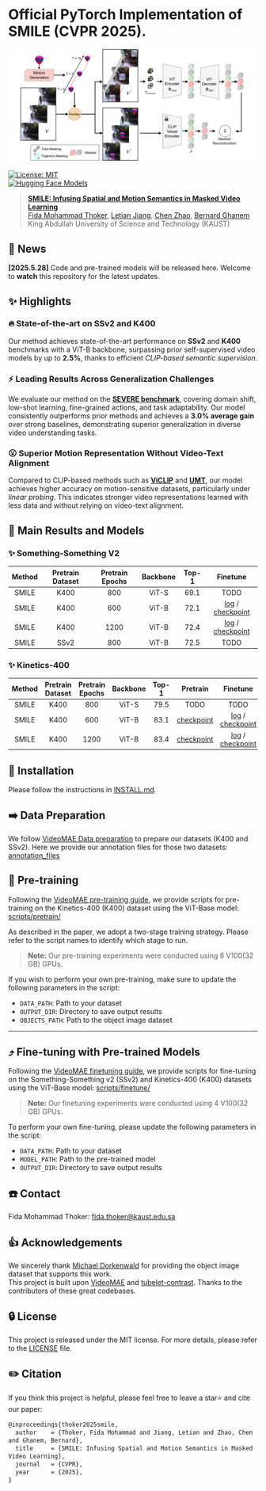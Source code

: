 # Official PyTorch Implementation of SMILE (CVPR 2025).

![SMILE Framework](figs/smile.jpg)

[![License: MIT](https://img.shields.io/badge/License-MIT-yellow.svg)](https://opensource.org/licenses/MIT)<br>
[![Hugging Face Models](https://img.shields.io/badge/%F0%9F%A4%97%20Hugging%20Face-Models-blue)](https://huggingface.co/fmthoker/SMILE/tree/main/SMILE_MODELS)


> [**SMILE: Infusing Spatial and Motion Semantics in Masked Video Learning**](https://arxiv.org/abs/2504.00527)<br>
> [Fida Mohammad Thoker](https://fmthoker.github.io/), [Letian Jiang](https://tonnew5418.github.io/), [Chen Zhao](https://zhao-chen.com/), [Bernard Ghanem](https://cemse.kaust.edu.sa/profiles/bernard-ghanem)<br>King Abdullah University of Science and Technology (KAUST)

## 📰 News
<!-- **[2022.4.24]**  Code and pre-trained models are available now! <br> -->
**[2025.5.28]** Code and pre-trained models will be released here. Welcome to **watch** this repository for the latest updates.

## ✨ Highlights

### 🔥 State-of-the-art on SSv2 and K400

Our method achieves state-of-the-art performance on **SSv2** and **K400** benchmarks with a ViT-B backbone, surpassing prior self-supervised video models by up to **2.5%**, thanks to efficient *CLIP-based semantic supervision*.

### ⚡️ Leading Results Across Generalization Challenges

We evaluate our method on the [**SEVERE benchmark**](https://bpiyush.github.io/SEVERE-website/), covering domain shift, low-shot learning, fine-grained actions, and task adaptability. Our model consistently outperforms prior methods and achieves a **3.0% average gain** over strong baselines, demonstrating superior generalization in diverse video understanding tasks.

### 😮 Superior Motion Representation Without Video-Text Alignment

Compared to CLIP-based methods such as [**ViCLIP**](https://github.com/OpenGVLab/InternVideo/tree/main/Data/InternVid) and [**UMT**](https://github.com/OpenGVLab/unmasked_teacher), our model achieves higher accuracy on motion-sensitive datasets, particularly under *linear probing*. This indicates stronger video representations learned with less data and without relying on video-text alignment.

## 🚀 Main Results and Models

### ✨ Something-Something V2

|  Method  | Pretrain Dataset | Pretrain Epochs | Backbone | Top-1 | Finetune |
| :------: | :--------------: | :-------------: | :------: | :---: | :------: |
|   SMILE  |       K400       |       800       |   ViT-S  |  69.1 |   TODO   |
|   SMILE  |       K400       |       600       |   ViT-B  |  72.1 | [log](https://huggingface.co/fmthoker/SMILE/resolve/main/SMILE_MODELS/finetune/ssv2/VIT_B_600_EPOCHS/log.txt) / [checkpoint](https://huggingface.co/fmthoker/SMILE/resolve/main/SMILE_MODELS/finetune/ssv2/VIT_B_600_EPOCHS/ssv2_finetuned_after_k400_pretraining_first_stage_300_epochs_2nd_stage_300_epochs.pth) |
|   SMILE  |       K400       |       1200      |   ViT-B  |  72.4 | [log](https://huggingface.co/fmthoker/SMILE/resolve/main/SMILE_MODELS/finetune/ssv2/VIT_B_1200_EPOCHS/log.txt) / [checkpoint](https://huggingface.co/fmthoker/SMILE/resolve/main/SMILE_MODELS/finetune/ssv2/VIT_B_1200_EPOCHS/ssv2_finetuned_after_k400_pretraining_first_stage_800_epochs_2nd_stage_400_epochs.pth)
|   SMILE  |       SSv2       |       800       |   ViT-B  |  72.5 |   TODO   |

### ✨ Kinetics-400

|  Method  | Pretrain Dataset | Pretrain Epochs | Backbone | Top-1 | Pretrain | Finetune |
| :------: | :--------------: | :-------------: | :------: | :---: | :------: | :------: |
|   SMILE  |       K400       |       800       |   ViT-S  |  79.5 |   TODO   |   TODO   |
|   SMILE  |       K400       |       600       |   ViT-B  |  83.1 | [checkpoint](https://huggingface.co/fmthoker/SMILE/resolve/main/SMILE_MODELS/pretrain/k400_pretraining_first_stage_300_epochs_2nd_stage_300_epochs.pth) | [log](https://huggingface.co/fmthoker/SMILE/resolve/main/SMILE_MODELS/finetune/k400/VIT_B_600_EPOCHS/log.txt) / [checkpoint](https://huggingface.co/fmthoker/SMILE/resolve/main/SMILE_MODELS/finetune/k400/VIT_B_600_EPOCHS/k400_finetuned_after_k400_pretraining_first_stage_300_epochs_2nd_stage_300_epochs.pth) |
|   SMILE  |       K400       |       1200      |   ViT-B  |  83.4 | [checkpoint](https://huggingface.co/fmthoker/SMILE/resolve/main/SMILE_MODELS/pretrain/k400_pretraining_first_stage_800_epochs_2nd_stage_400_epochs.pth) | [log](https://huggingface.co/fmthoker/SMILE/resolve/main/SMILE_MODELS/finetune/k400/VIT_B_1200_EPOCHS/log.txt) / [checkpoint](https://huggingface.co/fmthoker/SMILE/resolve/main/SMILE_MODELS/finetune/k400/VIT_B_1200_EPOCHS/k400_finetuned_after_k400_pretraining_first_stage_800_epochs_2nd_stage_400_epochs.pth) |

## 🔨 Installation

Please follow the instructions in [INSTALL.md](INSTALL.md).

## ➡️ Data Preparation

We follow [VideoMAE Data preparation](https://github.com/MCG-NJU/VideoMAE/blob/main/DATASET.md) to prepare our datasets (K400 and SSv2). Here we provide our annotation files for those two datasets: [annotation_files](annotation_files)


## 🔄 Pre-training

Following the [VideoMAE pre-training guide](https://github.com/MCG-NJU/VideoMAE/blob/main/PRETRAIN.md), we provide scripts for pre-training on the Kinetics-400 (K400) dataset using the ViT-Base model:  [scripts/pretrain/](./scripts/pretrain/)

As described in the paper, we adopt a two-stage training strategy. Please refer to the script names to identify which stage to run.

> **Note:** Our pre-training experiments were conducted using 8 V100(32 GB) GPUs.

If you wish to perform your own pre-training, make sure to update the following parameters in the script:

- `DATA_PATH`: Path to your dataset  
- `OUTPUT_DIR`: Directory to save output results  
- `OBJECTS_PATH`: Path to the object image dataset  

---

## ⤴️ Fine-tuning with Pre-trained Models

Following the [VideoMAE finetuning guide](https://github.com/MCG-NJU/VideoMAE/blob/main/FINETUNE.md), we provide scripts for fine-tuning on the Something-Something v2 (SSv2) and Kinetics-400 (K400) datasets using the ViT-Base model:  [scripts/finetune/](./scripts/finetune)

> **Note:** Our finetuning experiments were conducted using 4 V100(32 GB) GPUs.

To perform your own fine-tuning, please update the following parameters in the script:

- `DATA_PATH`: Path to your dataset  
- `MODEL_PATH`: Path to the pre-trained model  
- `OUTPUT_DIR`: Directory to save output results  


## ☎️ Contact 

Fida Mohammad Thoker: fida.thoker@kaust.edu.sa

## 👍 Acknowledgements

We sincerely thank [Michael Dorkenwald](https://mdorkenwald.com/) for providing the object image dataset that supports this work.<br>
This project is built upon [VideoMAE](https://github.com/MCG-NJU/VideoMAE) and [tubelet-contrast](https://github.com/fmthoker/tubelet-contrast). Thanks to the contributors of these great codebases.

## 🔒 License

This project is released under the MIT license. For more details, please refer to the [LICENSE](https://github.com/fmthoker/SMILE/blob/main/LICENSE) file.

## ✏️ Citation

If you think this project is helpful, please feel free to leave a star⭐️ and cite our paper:

```
@inproceedings{thoker2025smile,
  author    = {Thoker, Fida Mohammad and Jiang, Letian and Zhao, Chen and Ghanem, Bernard},
  title     = {SMILE: Infusing Spatial and Motion Semantics in Masked Video Learning},
  journal   = {CVPR},
  year      = {2025},
}
```
